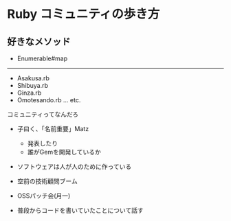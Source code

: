 <!-- A -->
# Ruby コミュニティの歩き方

## 好きなメソッド

- Enumerable#map

---

- Asakusa.rb
- Shibuya.rb
- Ginza.rb
- Omotesando.rb ... etc.

コミュニティってなんだろ

- 子曰く、「名前重要」Matz
  - 発表したり
  - 誰がGemを開発しているか

- ソフトウェアは人が人のために作っている

- 空前の技術顧問ブーム

- OSSパッチ会(月一)

- 普段からコードを書いていたことについて話す
